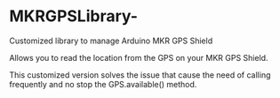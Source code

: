 # MKRGPSLibrary-
Customized library to manage Arduino MKR GPS Shield

Allows you to read the location from the GPS on your MKR GPS Shield.

This customized version solves the issue that cause the need of calling frequently and no stop the GPS.available() method.
